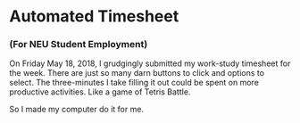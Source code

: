 # Automated Timesheet
### (For NEU Student Employment)

On Friday May 18, 2018, I grudgingly submitted my work-study timesheet for the week. There are just so many
darn buttons to click and options to select. The three-minutes I take filling it out could be spent on more productive activities.
Like a game of Tetris Battle.

So I made my computer do it for me.
